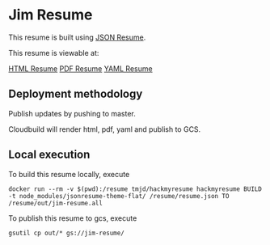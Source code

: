 # Jim Resume

This resume is built using [JSON Resume](https://jsonresume.org/). 

This resume is viewable at: 

[HTML Resume](https://storage.googleapis.com/jim-resume/jim-resume.html)
[PDF Resume](https://storage.googleapis.com/jim-resume/jim-resume.pdf)
[YAML Resume](https://storage.googleapis.com/jim-resume/jim-resume.yaml)


## Deployment methodology
Publish updates by pushing to master. 

Cloudbuild will render html, pdf, yaml and publish to GCS. 



## Local execution
To build this resume locally, execute

```
docker run --rm -v $(pwd):/resume tmjd/hackmyresume hackmyresume BUILD -t node_modules/jsonresume-theme-flat/ /resume/resume.json TO /resume/out/jim-resume.all

```

To publish this resume to gcs, execute

```
gsutil cp out/* gs://jim-resume/
```
